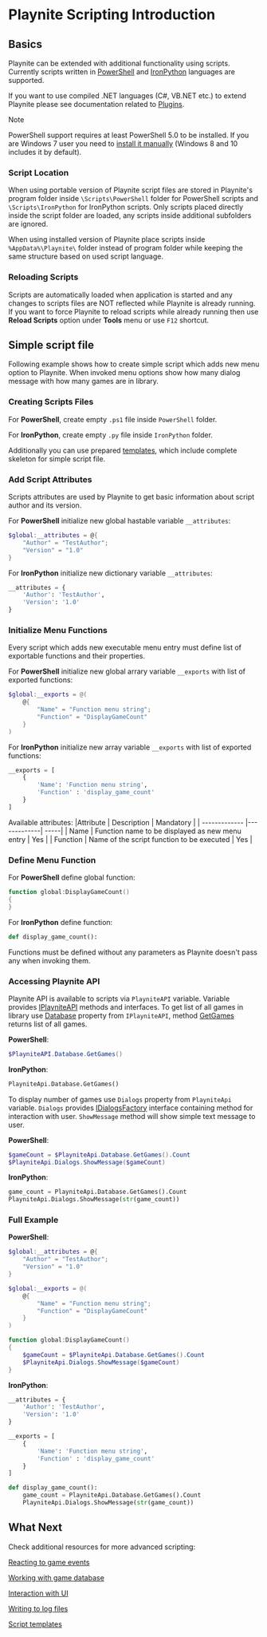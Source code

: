 Playnite Scripting Introduction
=====================

Basics
---------------------

Playnite can be extended with additional functionality using scripts. Currently scripts written in [PowerShell](https://docs.microsoft.com/en-us/powershell/) and [IronPython](http://ironpython.net/) languages are supported.

If you want to use compiled .NET languages (C#, VB.NET etc.) to extend Playnite please see documentation related to [Plugins](plugins.md).

> [!NOTE] 
> PowerShell support requires at least PowerShell 5.0 to be installed. If you are Windows 7 user you need to [install it manually](https://www.microsoft.com/en-us/download/details.aspx?id=54616) (Windows 8 and 10 includes it by default).

### Script Location

When using portable version of Playnite script files are stored in Playnite's program folder inside `\Scripts\PowerShell` folder for PowerShell scripts and `\Scripts\IronPython` for IronPython scripts. Only scripts placed directly inside the script folder are loaded, any scripts inside additional subfolders are ignored.

When using installed version of Playnite place scripts inside `%AppData%\Playnite\` folder instead of program folder while keeping the same structure based on used script language.

### Reloading Scripts

Scripts are automatically loaded when application is started and any changes to scripts files are NOT reflected while Playnite is already running. If you want to force Playnite to reload scripts while already running then use **Reload Scripts** option under **Tools** menu or use `F12` shortcut.

Simple script file
---------------------

Following example shows how to create simple script which adds new menu option to Playnite. When invoked menu options show how many dialog message with how many games are in library.

### Creating Scripts Files

For **PowerShell**, create empty `.ps1` file inside `PowerShell` folder.

For **IronPython**, create empty `.py` file inside `IronPython` folder.

Additionally you can use prepared [templates](scriptingTemplates.md), which include complete skeleton for simple script file.

### Add Script Attributes

Scripts attributes are used by Playnite to get basic information about script author and its version.

For **PowerShell** initialize new global hastable variable `__attributes`:

```powershell
$global:__attributes = @{
    "Author" = "TestAuthor";
    "Version" = "1.0"
}
```
For **IronPython** initialize new dictionary variable `__attributes`:

```python
__attributes = {
    'Author': 'TestAuthor',
    'Version': '1.0'
}
```

### Initialize Menu Functions

Every script which adds new executable menu entry must define list of exportable functions and their properties.

For **PowerShell** initialize new global arrary variable `__exports` with list of exported functions:

```powershell
$global:__exports = @(
    @{
        "Name" = "Function menu string";
        "Function" = "DisplayGameCount"
    }
)
```
For **IronPython** initialize new array variable `__exports` with list of exported functions:

```python
__exports = [
    {
        'Name': 'Function menu string',
        'Function' : 'display_game_count'
    }
]
```
Available attributes:
|Attribute        | Description          | Mandatory  |
| ------------- |-------------| -----|
| Name | Function name to be displayed as new menu entry |  Yes |
| Function | Name of the script function to be executed |   Yes |

### Define Menu Function

For **PowerShell** define global function:

```powershell
function global:DisplayGameCount()
{
}
```

For **IronPython** define function:

```python
def display_game_count():
```

Functions must be defined without any parameters as Playnite doesn't pass any when invoking them.

### Accessing Playnite API

Playnite API is available to scripts via `PlayniteAPI` variable. Variable provides [IPlayniteAPI](xref:Playnite.SDK.IPlayniteAPI) methods and interfaces. To get list of all games in library use [Database](xref:Playnite.SDK.IPlayniteAPI.Database) property from `IPlayniteAPI`, method [GetGames](xref:Playnite.SDK.IGameDatabaseAPI.GetGames) returns list of all games.

**PowerShell**:

```powershell
$PlayniteAPI.Database.GetGames()
```

**IronPython**:

```python
PlayniteApi.Database.GetGames()
```

To display number of games use `Dialogs` property from `PlayniteApi` variable. `Dialogs` provides [IDialogsFactory](xref:Playnite.SDK.IDialogsFactory) interface containing method for interaction with user. `ShowMessage` method will show simple text message to user.

**PowerShell**:

```powershell
$gameCount = $PlayniteApi.Database.GetGames().Count
$PlayniteApi.Dialogs.ShowMessage($gameCount)
```

**IronPython**:

```python
game_count = PlayniteApi.Database.GetGames().Count
PlayniteApi.Dialogs.ShowMessage(str(game_count))
```

### Full Example

**PowerShell**:

```powershell
$global:__attributes = @{
    "Author" = "TestAuthor";
    "Version" = "1.0"
}

$global:__exports = @(
    @{
        "Name" = "Function menu string";
        "Function" = "DisplayGameCount"
    }
)

function global:DisplayGameCount()
{
    $gameCount = $PlayniteApi.Database.GetGames().Count
    $PlayniteApi.Dialogs.ShowMessage($gameCount)
}
```

**IronPython**:

```python
__attributes = {
    'Author': 'TestAuthor',
    'Version': '1.0'
}

__exports = [
    {
        'Name': 'Function menu string',
        'Function' : 'display_game_count'
    }
]

def display_game_count():
    game_count = PlayniteApi.Database.GetGames().Count
    PlayniteApi.Dialogs.ShowMessage(str(game_count))
```

What Next
---------------------

Check additional resources for more advanced scripting:

[Reacting to game events](scriptingEvents.md)

[Working with game database](scriptingDatabase.md)

[Interaction with UI](scriptingUI.md)

[Writing to log files](scriptingLogging.md)

[Script templates](scriptingTemplates.md)
